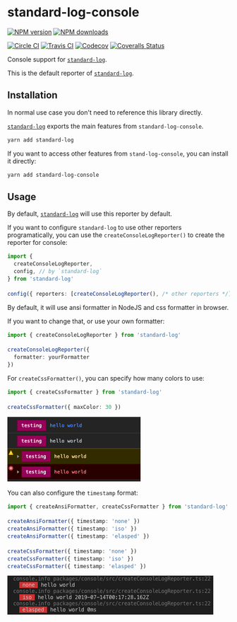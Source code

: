 # standard-log-console

[![NPM version][npm-image]][npm-url]
[![NPM downloads][downloads-image]][downloads-url]

[![Circle CI][circleci-image]][circleci-url]
[![Travis CI][travis-image]][travis-url]
[![Codecov][codecov-image]][codecov-url]
[![Coveralls Status][coveralls-image]][coveralls-url]

Console support for [`standard-log`](https://github.com/unional/standard-log).

This is the default reporter of [`standard-log`](https://github.com/unional/standard-log).

## Installation

In normal use case you don't need to reference this library directly.

[`standard-log`](https://github.com/unional/standard-log) exports the main features from `standard-log-console`.

```sh
yarn add standard-log
```

If you want to access other features from `stand-log-console`, you can install it directly:

```sh
yarn add standard-log-console
```

## Usage

By default, [`standard-log`](https://github.com/unional/standard-log) will use this reporter by default.

If you want to configure `standard-log` to use other reporters programatically,
you can use the `createConsoleLogReporter()` to create the reporter for console:

```ts
import {
  createConsoleLogReporter,
  config, // by `standard-log`
} from 'standard-log'

config({ reporters: [createConsoleLogReporter(), /* other reporters */] })
```

By default, it will use ansi formatter in NodeJS and css formatter in browser.

If you want to change that, or use your own formatter:

```ts
import { createConsoleLogReporter } from 'standard-log'

createConsoleLogReporter({
  formatter: yourFormatter
})
```

For `createCssFormatter()`, you can specify how many colors to use:

```ts
import { createCssFormatter } from 'standard-log'

createCssFormatter({ maxColor: 30 })
```
![](2019-07-13-17-19-12.png)

You can also configure the `timestamp` format:

```ts
import { createAnsiFormatter, createCssFormatter } from 'standard-log'

createAnsiFormatter({ timestamp: 'none' })
createAnsiFormatter({ timestamp: 'iso' })
createAnsiFormatter({ timestamp: 'elasped' })

createCssFormatter({ timestamp: 'none' })
createCssFormatter({ timestamp: 'iso' })
createCssFormatter({ timestamp: 'elasped' })
```

![](2019-07-13-17-18-14.png)

[circleci-image]: https://circleci.com/gh/unional/standard-log/tree/master.svg?style=shield
[circleci-url]: https://circleci.com/gh/unional/standard-log/tree/master
[codecov-image]: https://codecov.io/gh/unional/standard-log/branch/master/graph/badge.svg
[codecov-url]: https://codecov.io/gh/unional/standard-log
[coveralls-image]: https://coveralls.io/repos/github/unional/standard-log/badge.svg
[coveralls-url]: https://coveralls.io/github/unional/standard-log
[downloads-image]: https://img.shields.io/npm/dm/standard-log-console.svg?style=flat
[downloads-url]: https://npmjs.org/package/standard-log-console
[npm-image]: https://img.shields.io/npm/v/standard-log-console.svg?style=flat
[npm-url]: https://www.npmjs.com/package/standard-log-console
[travis-image]: https://img.shields.io/travis/unional/standard-log/master.svg?style=flat
[travis-url]: https://travis-ci.com/unional/standard-log?branch=master
